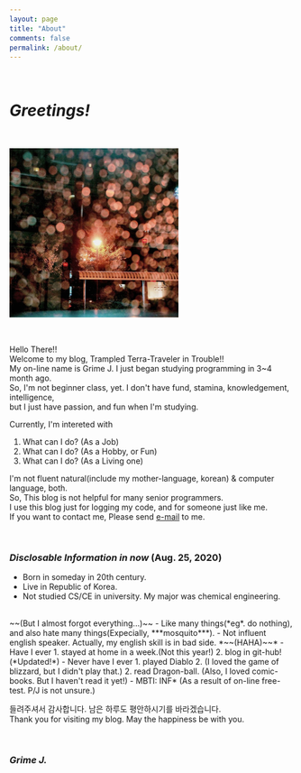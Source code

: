 ```yaml
---
layout: page
title: "About"
comments: false
permalink: /about/
---
```


<br/>

# ***Greetings!***

<br/>

![bg](/assets/images/git_bg_0825.jpg)

<br/>

Hello There!!
<br/>
Welcome to my blog, Trampled Terra-Traveler in Trouble!!
<br/>
My on-line name is Grime J.
I just began studying programming in 3~4 month ago. 
<br/>
So, I'm not beginner class, yet. I don't have fund, stamina, knowledgement, intelligence, 
<br/>
but I just have passion, and fun when I'm studying.


Currently, I'm intereted with 
1. What can I do? (As a Job)
2. What can I do? (As a Hobby, or Fun)
3. What can I do? (As a Living one)

I'm not fluent natural(include my mother-language, korean) & computer language, both.
<br/>
So, This blog is not helpful for many senior programmers.
<br/>
I use this blog just for logging my code, and for someone just like me.
<br/>
If you want to contact me, Please send <a href="mailto:treepple.j@gmail.com?subject=To Grime J.">e-mail</a> to me.

<br/>

### *Disclosable Information in now* (Aug. 25, 2020)

- Born in someday in 20th century.
- Live in Republic of Korea.
- Not studied CS/CE in university. My major was chemical engineering.
<br/>
  ~~(But I almost forgot everything...)~~
- Like many things(*eg*. do nothing), and also hate many things(Expecially, ***mosquito***).
- Not influent english speaker. Actually, my english skill is in bad side. *~~(HAHA)~~*
- Have I ever
   1. stayed at home in a week.(Not this year!)
   2. blog in git-hub!(*Updated!*)
- Never have I ever 
   1. played Diablo 2. (I loved the game of blizzard, but I didn't play that.)
   2. read Dragon-ball. (Also, I loved comic-books. But I haven't read it yet!)
- MBTI: INF* (As a result of on-line free-test. P/J is not unsure.)

<br/>

들려주셔서 감사합니다. 남은 하루도 평안하시기를 바라겠습니다.
<br/>
Thank you for visiting my blog. May the happiness be with you.

<br/>

### *Grime J.*

<br/>


